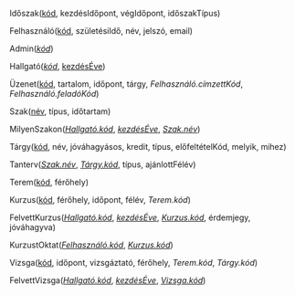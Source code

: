 Időszak(<u>kód</u>, kezdésIdőpont, végIdőpont, időszakTípus)

Felhasználó(<u>kód</u>, születésiIdő, név, jelszó, email)

Admin(*<u>kód</u>*)

Hallgató(*<u>kód</u>*, <u>kezdésÉve</u>)

Üzenet(<u>kód</u>, tartalom, időpont, tárgy, *Felhasználó.címzettKód*, *Felhasználó.feladóKód*)

Szak(<u>név</u>, típus, időtartam)

MilyenSzakon(<u>*Hallgató.kód*</u>, *<u>kezdésÉve</u>*, <u>*Szak.név*</u>)

Tárgy(<u>kód</u>, név, jóváhagyásos, kredit, típus, előfeltételKód, melyik, mihez)

Tanterv(<u>*Szak.név*</u>, <u>*Tárgy.kód*</u>, típus, ajánlottFélév)

Terem(<u>kód</u>, férőhely)

Kurzus(<u>kód</u>, férőhely, időpont, félév, *Terem.kód*)

FelvettKurzus(*<u>Hallgató.kód</u>*, *<u>kezdésÉve</u>*, *<u>Kurzus.kód</u>*, érdemjegy, jóváhagyva)

KurzustOktat(<u>*Felhasználó.kód*</u>, <u>*Kurzus.kód*</u>)

Vizsga(<u>kód</u>, időpont, vizsgáztató, férőhely, *Terem.kód*, *Tárgy.kód*)

FelvettVizsga(*<u>Hallgató.kód</u>*, *<u>kezdésÉve</u>*, *<u>Vizsga.kód</u>*)
